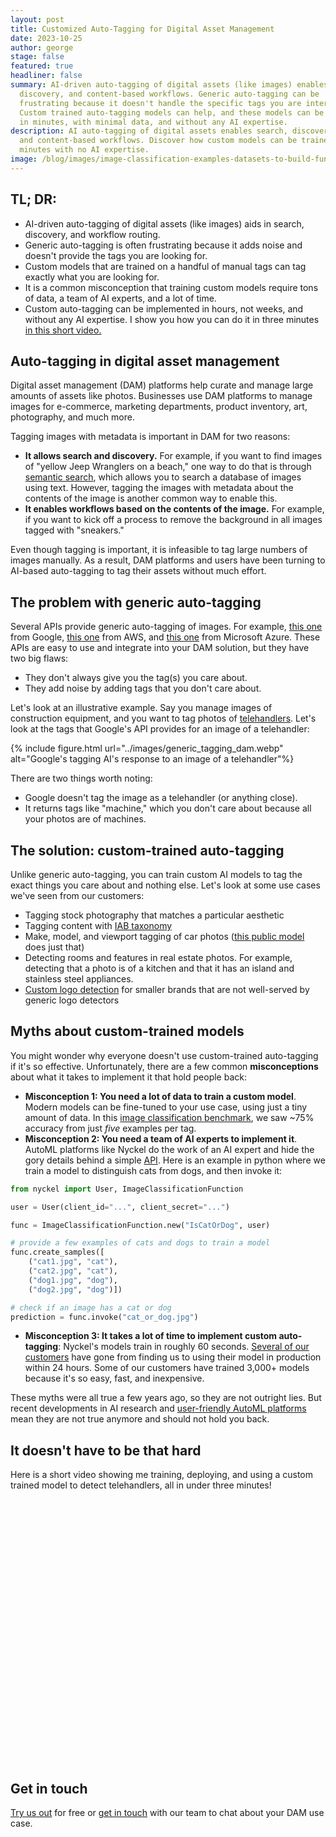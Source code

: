```yaml
---
layout: post
title: Customized Auto-Tagging for Digital Asset Management
date: 2023-10-25
author: george
stage: false
featured: true
headliner: false
summary: AI-driven auto-tagging of digital assets (like images) enables search,
  discovery, and content-based workflows. Generic auto-tagging can be
  frustrating because it doesn't handle the specific tags you are interested in.
  Custom trained auto-tagging models can help, and these models can be trained
  in minutes, with minimal data, and without any AI expertise.
description: AI auto-tagging of digital assets enables search, discovery,
  and content-based workflows. Discover how custom models can be trained in
  minutes with no AI expertise.
image: /blog/images/image-classification-examples-datasets-to-build-functions.webp
---
```

## TL; DR:

* AI-driven auto-tagging of digital assets (like images) aids in search, discovery, and workflow routing.
* Generic auto-tagging is often frustrating because it adds noise and doesn't provide the tags you are looking for. 
* Custom models that are trained on a handful of manual tags can tag exactly what you are looking for.
* It is a common misconception that training custom models require tons of data, a team of AI experts, and a lot of time.
* Custom auto-tagging can be implemented in hours, not weeks, and without any AI expertise. I show you how you can do it in three minutes [in this short video.](https://www.loom.com/share/b71afe551eab40e3ab8baefd1f86a16a?sid=e54f559e-91c2-4f69-91c6-6c0e056e06f0)

## Auto-tagging in digital asset management

Digital asset management (DAM) platforms help curate and manage large amounts of assets like photos. Businesses use DAM platforms to manage images for e-commerce, marketing departments, product inventory, art, photography, and much more.

Tagging images with metadata is important in DAM for two reasons:

* **It allows search and discovery.** For example, if you want to find images of "yellow Jeep Wranglers on a beach," one way to do that is through [semantic search](https://www.nyckel.com/semantic-image-search), which allows you to search a database of images using text. However, tagging the images with metadata about the contents of the image is another common way to enable this.
* **It enables workflows based on the contents of the image.** For example, if you want to kick off a process to remove the background in all images tagged with "sneakers."

Even though tagging is important, it is infeasible to tag large numbers of images manually. As a result, DAM platforms and users have been turning to AI-based auto-tagging to tag their assets without much effort.

## The problem with generic auto-tagging

Several APIs provide generic auto-tagging of images. For example, [this one](https://cloud.google.com/vision/docs/drag-and-drop) from Google, [this one](https://aws.amazon.com/rekognition/image-features/) from AWS, and [this one](https://portal.vision.cognitive.azure.com/demo/generic-image-tagging) from Microsoft Azure. These APIs are easy to use and integrate into your DAM solution, but they have two big flaws:

* They don't always give you the tag(s) you care about.
* They add noise by adding tags that you don't care about.

Let's look at an illustrative example. Say you manage images of construction equipment, and you want to tag photos of [telehandlers](https://en.wikipedia.org/wiki/Telescopic_handler). Let's look at the tags that Google's API provides for an image of a telehandler:

{% include figure.html url="../images/generic_tagging_dam.webp" alt="Google's tagging AI's response to an image of a telehandler"%}

There are two things worth noting:

* Google doesn't tag the image as a telehandler (or anything close).
* It returns tags like "machine," which you don't care about because all your photos are of machines.

## The solution: custom-trained auto-tagging

Unlike generic auto-tagging, you can train custom AI models to tag the exact things you care about and nothing else. Let's look at some use cases we've seen from our customers:

* Tagging stock photography that matches a particular aesthetic
* Tagging content with [IAB taxonomy](https://www.nyckel.com/blog/iab-classification/)
* Make, model, and viewport tagging of car photos ([this public model](https://www.nyckel.com/public-functions/vehicle-models-image-classifier) does just that)[](https://www.nyckel.com/public-functions/vehicle-models-image-classifier)
* Detecting rooms and features in real estate photos. For example, detecting that a photo is of a kitchen and that it has an island and stainless steel appliances.
* [Custom logo detection](https://www.nyckel.com/blog/logo-identifier-how-to-detect-your-logo-with-a-custom-image-classifier/) for smaller brands that are not well-served by generic logo detectors

## Myths about custom-trained models

You might wonder why everyone doesn't use custom-trained auto-tagging if it's so effective. Unfortunately, there are a few common **misconceptions** about what it takes to implement it that hold people back:

* **Misconception 1: You need a lot of data to train a custom model**. Modern models can be fine-tuned to your use case, using just a tiny amount of data. In this [image classification benchmark](https://www.nyckel.com/blog/image-classification-benchmark-google-vs-aws-vs-hugging-face-vs-nyckel/), we saw ~75% accuracy from just *five* examples per tag. 
* **Misconception 2: You need a team of AI experts to implement it**. AutoML platforms like Nyckel do the work of an AI expert and hide the gory details behind a simple [API](https://www.nyckel.com/docs). Here is an example in python where we train a model to distinguish cats from dogs, and then invoke it:

```python
from nyckel import User, ImageClassificationFunction

user = User(client_id="...", client_secret="...")

func = ImageClassificationFunction.new("IsCatOrDog", user)

# provide a few examples of cats and dogs to train a model
func.create_samples([
    ("cat1.jpg", "cat"),
    ("cat2.jpg", "cat"),
    ("dog1.jpg", "dog"),
    ("dog2.jpg", "dog")])

# check if an image has a cat or dog
prediction = func.invoke("cat_or_dog.jpg")
```

* **Misconception 3: It takes a lot of time to implement custom auto-tagging**: Nyckel's models train in roughly 60 seconds. [Several of our customers](https://www.nyckel.com/customers) have gone from finding us to using their model in production within 24 hours. Some of our customers have trained 3,000+ models because it's so easy, fast, and inexpensive.

These myths were all true a few years ago, so they are not outright lies. But recent developments in AI research and [user-friendly AutoML platforms](https://www.nyckel.com/blog/automl-platform-9-features-your-solution-should-include/) mean they are not true anymore and should not hold you back. 

## It doesn't have to be that hard

Here is a short video showing me training, deploying, and using a custom trained model to detect telehandlers, all in under three minutes!

<p align="center">
    <iframe 
        style="text-align:center" 
        loading="lazy" 
        width="512px" 
        height="421px" 
        src="about:blank" 
        data-src="https://www.loom.com/embed/b71afe551eab40e3ab8baefd1f86a16a?sid=1fa7d442-c411-4f93-ab03-36112bbef114" 
        frameborder="0" 
        webkitallowfullscreen 
        mozallowfullscreen 
        allowfullscreen>
    </iframe>
</p>

## Get in touch

[Try us out](https://www.nyckel.com/console) for free or [get in touch](mailto:feedback@nyckel.com) with our team to chat about your DAM use case.